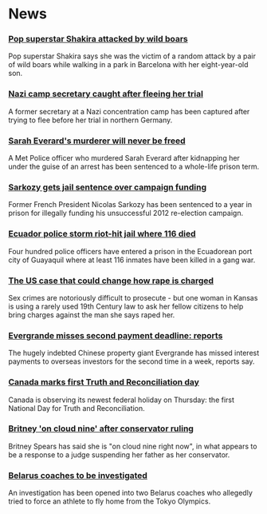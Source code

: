 # News
### [Pop superstar Shakira attacked by wild boars](https://www.bbc.com/news/world-europe-58747464)
Pop superstar Shakira says she was the victim of a random attack by a pair of wild boars while walking in a park in Barcelona with her eight-year-old son.
### [Nazi camp secretary caught after fleeing her trial](https://www.bbc.com/news/world-europe-58747082)
A former secretary at a Nazi concentration camp has been captured after trying to flee before her trial in northern Germany.
### [Sarah Everard's murderer will never be freed](https://www.bbc.com/news/uk-england-london-58747614)
A Met Police officer who murdered Sarah Everard after kidnapping her under the guise of an arrest has been sentenced to a whole-life prison term.
### [Sarkozy gets jail sentence over campaign funding](https://www.bbc.com/news/world-europe-58729505)
Former French President Nicolas Sarkozy has been sentenced to a year in prison for illegally funding his unsuccessful 2012 re-election campaign. 
### [Ecuador police storm riot-hit jail where 116 died](https://www.bbc.com/news/world-latin-america-58733202)
Four hundred police officers have entered a prison in the Ecuadorean port city of Guayaquil where at least 116 inmates have been killed in a gang war. 
### [The US case that could change how rape is charged](https://www.bbc.com/news/world-us-canada-58729321)
Sex crimes are notoriously difficult to prosecute - but one woman in Kansas is using a rarely used 19th Century law to ask her fellow citizens to help bring charges against the man she says raped her. 
### [Evergrande misses second payment deadline: reports](https://www.bbc.com/news/world-asia-china-58749594)
The hugely indebted Chinese property giant Evergrande has missed interest payments to overseas investors for the second time in a week, reports say.
### [Canada marks first Truth and Reconciliation day](https://www.bbc.com/news/world-us-canada-58742922)
Canada is observing its newest federal holiday on Thursday: the first National Day for Truth and Reconciliation.
### [Britney 'on cloud nine' after conservator ruling](https://www.bbc.com/news/entertainment-arts-58746569)
Britney Spears has said she is "on cloud nine right now", in what appears to be a response to a judge suspending her father as her conservator.
### [Belarus coaches to be investigated](https://www.bbc.com/sport/athletics/58747876)
An investigation has been opened into two Belarus coaches who allegedly tried to force an athlete to fly home from the Tokyo Olympics.
